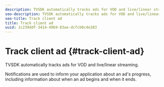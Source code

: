 ```yaml
---
description: TVSDK automatically tracks ads for VOD and live/linear streaming.
seo-description: TVSDK automatically tracks ads for VOD and live/linear streaming.
seo-title: Track client ad
title: Track client ad
uuid: 1c239ddf-3414-49b9-83ae-dcfcb0c4e283
---
```


# Track client ad {#track-client-ad}

TVSDK automatically tracks ads for VOD and live/linear streaming.

Notifications are used to inform your application about an ad's progress, including information about when an ad begins and when it ends.